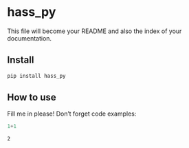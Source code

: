 hass_py
================

<!-- WARNING: THIS FILE WAS AUTOGENERATED! DO NOT EDIT! -->

This file will become your README and also the index of your
documentation.

## Install

``` sh
pip install hass_py
```

## How to use

Fill me in please! Don’t forget code examples:

``` python
1+1
```

    2
